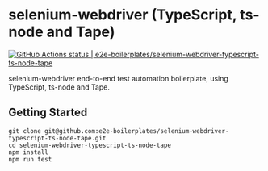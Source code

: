 # selenium-webdriver (TypeScript, ts-node and Tape)

[![GitHub Actions status | e2e-boilerplates/selenium-webdriver-typescript-ts-node-tape](https://github.com/e2e-boilerplates/selenium-webdriver-typescript-ts-node-tape/workflows/selenium-webdriver-typescript-ts-node-tape/badge.svg)](https://github.com/e2e-boilerplates/selenium-webdriver-typescript-ts-node-tape/actions?workflow=selenium-webdriver-typescript-ts-node-tape)

selenium-webdriver end-to-end test automation boilerplate, using TypeScript, ts-node and Tape.

## Getting Started

    git clone git@github.com:e2e-boilerplates/selenium-webdriver-typescript-ts-node-tape.git
    cd selenium-webdriver-typescript-ts-node-tape
    npm install
    npm run test
